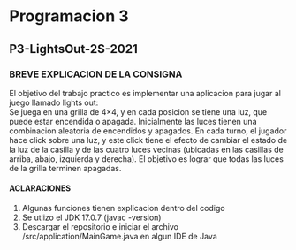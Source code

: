 # Programacion 3

## P3-LightsOut-2S-2021

### BREVE EXPLICACION DE LA CONSIGNA
El objetivo del trabajo practico es implementar una aplicacion para jugar al juego llamado
lights out:\
Se juega en una grilla de 4×4, y en cada posicion se tiene una luz, que puede estar
encendida o apagada. Inicialmente las luces tienen una combinacion aleatoria de
encendidos y apagados. En cada turno, el jugador hace click sobre una luz, y este
click tiene el efecto de cambiar el estado de la luz de la casilla y de las cuatro
luces vecinas (ubicadas en las casillas de arriba, abajo, izquierda y derecha). El
objetivo es lograr que todas las luces de la grilla terminen apagadas.

#### ACLARACIONES

1) Algunas funciones tienen explicacion dentro del codigo
2) Se utlizo el JDK 17.0.7 (javac -version)
3) Descargar el repositorio e iniciar el archivo /src/application/MainGame.java en algun IDE de Java
